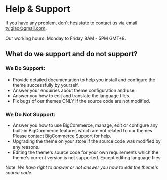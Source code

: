# Help & Support

If you have any problem, don't hesistate to contact us via email <tvlgiao@gmail.com>.

Our working hours: Monday to Friday 8AM - 5PM GMT+8.

## What do we support and do not support?

### We Do Support:

- Provide detailed documentation to help you install and configure the theme successfully by yourself.
- Answer your enquiries about theme configuration and use.
- Answer you how to edit and translate the language files.
- Fix bugs of our themes ONLY if the source code are not modified.

### We Do Not Support:

- Answer you how to use BigCommerce, manage, edit or configure any built-in BigCommerce features which are not related to our themes. Please contact [BigCommerce Support](https://support.bigcommerce.com/) for help.
- Upgrading the theme on your store if the source code was modified by any reasons.
- Editing the theme's source code for your own requirements which the theme's current version is not supported. Except editing language files.

Note: _We have right to answer or not answer you how to edit the theme's source code._
